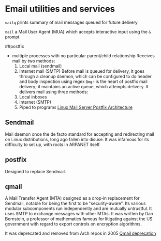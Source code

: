 # Email utilities and services

`mailq` prints summary of mail messages queued for future delivery

`mail` a Mail User Agent (MUA) which accepts interactive input using the `&` prompt

##postfix
- multiple processes with no particular parent/child relationship
Receives mail by two methods:
  1. Local mail (sendmail)
  2. Internet mail (SMTP)
Before mail is queued for delivery, it goes through a cleanup daemon, which can be configured to do header and body inspection using regex
`Qmgr` is the heart of postfix mail delivery; it maintains an active queue, which attempts delivery. It delivers mail using three methods:
  1. Local inboxes
  2. Internet (SMTP)
  3. Piped to programs
[Linux Mail Server Postfix Architecture](https://youtu.be/qhA8HuJBa64)

## Sendmail
Mail daemon once the de facto standard for accepting and redirecting mail on Linux distributions, long ago fallen into disuse. It was infamous for its difficulty to set up, with roots in ARPANET itself.

## postfix
Designed to replace Sendmail. 

## qmail
A Mail Transfer Agent (MTA) designed as a drop-in replacement for Sendmail, notable for being the first to be "security-aware". Its various modular subcomponents run independently and are mutually untrustful. It uses SMTP to exchange messages with other MTAs. It was written by Dan Bernstein, a professor of mathematics famous for litigating against the US government with regard to export controls on encryption algorithms.

It was deprecated and removed from Arch repos in 2005 [Qmail deprecation](https://www.archlinux.org/news/qmail-deprecation/)


